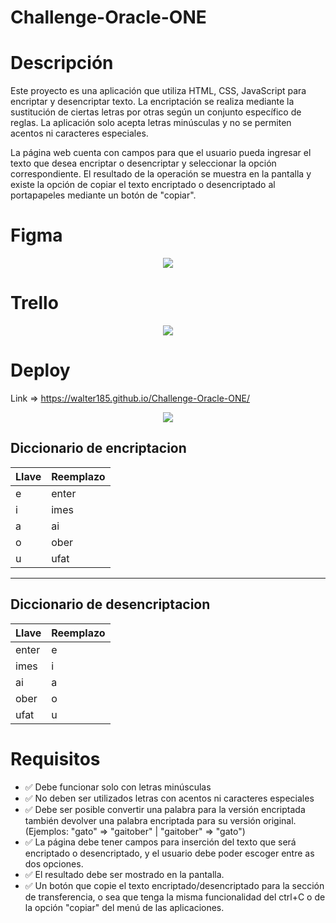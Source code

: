 # Challenge-Oracle-ONE 

# Descripción
Este proyecto es una aplicación que utiliza HTML, CSS, JavaScript para encriptar y desencriptar texto. La encriptación se realiza mediante la sustitución de ciertas letras por otras según un conjunto específico de reglas. La aplicación solo acepta letras minúsculas y no se permiten acentos ni caracteres especiales.

La página web cuenta con campos para que el usuario pueda ingresar el texto que desea encriptar o desencriptar y seleccionar la opción correspondiente. El resultado de la operación se muestra en la pantalla y existe la opción de copiar el texto encriptado o desencriptado al portapapeles mediante un botón de "copiar".

# Figma
<div align="center">
    <img src="https://liendo.s3.sa-east-1.amazonaws.com/figma.png">
</div>

# Trello 
<div align="center">
    <img src="https://liendo.s3.sa-east-1.amazonaws.com/trello.png">
</div>

# Deploy
Link => https://walter185.github.io/Challenge-Oracle-ONE/

<div align="center">
    <img src="https://liendo.s3.sa-east-1.amazonaws.com/encriptador.png">
</div>

## Diccionario de encriptacion
| Llave | Reemplazo |
|-----------|-----------|
| e | enter |
| i | imes |
| a | ai |
| o | ober |
| u | ufat |

---

## Diccionario de desencriptacion
| Llave | Reemplazo |
|-----------|-----------|
| enter | e |
| imes | i |
| ai | a |
| ober | o |
| ufat | u |

# Requisitos

- ✅ Debe funcionar solo con letras minúsculas
- ✅ No deben ser utilizados letras con acentos ni caracteres especiales
- ✅ Debe ser posible convertir una palabra para la versión encriptada también devolver una palabra encriptada para su versión original. (Ejemplos: "gato" => "gaitober" | "gaitober" => "gato")
- ✅ La página debe tener campos para
inserción del texto que será encriptado o desencriptado, y el usuario debe poder escoger entre as dos opciones.
- ✅ El resultado debe ser mostrado en la pantalla.
- ✅ Un botón que copie el texto encriptado/desencriptado para la sección de transferencia, o sea que tenga la misma funcionalidad del ctrl+C o de la opción "copiar" del menú de las aplicaciones.